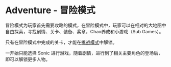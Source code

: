 # Adventure - 冒险模式

冒险模式为玩家首先需要攻略的模式，在冒险模式中，玩家可以在相对的大地图中自由探索，寻找剧情、关卡、装备、奖章，Chao养成和小游戏（Sub Games）。

只有在冒险模式中完成的关卡，才能在[挑战模式](/trial-tiao-zhan-mo-shi.md)中解锁。

一开始只能选择 Sonic 进行游戏，随着剧情，进行到了相关主要角色的登场后，即可以解锁更多人物。

## 



